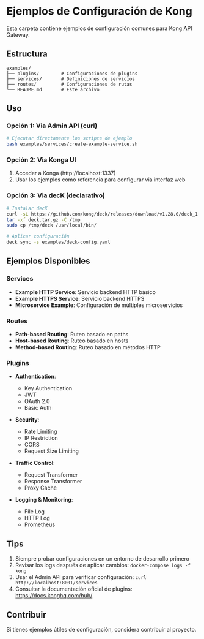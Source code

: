 # Ejemplos de Configuración de Kong

Esta carpeta contiene ejemplos de configuración comunes para Kong API Gateway.

## Estructura

```
examples/
├── plugins/        # Configuraciones de plugins
├── services/       # Definiciones de servicios
├── routes/         # Configuraciones de rutas
└── README.md       # Este archivo
```

## Uso

### Opción 1: Via Admin API (curl)

```bash
# Ejecutar directamente los scripts de ejemplo
bash examples/services/create-example-service.sh
```

### Opción 2: Via Konga UI

1. Acceder a Konga (http://localhost:1337)
2. Usar los ejemplos como referencia para configurar via interfaz web

### Opción 3: Via decK (declarativo)

```bash
# Instalar decK
curl -sL https://github.com/kong/deck/releases/download/v1.28.0/deck_1.28.0_linux_amd64.tar.gz -o deck.tar.gz
tar -xf deck.tar.gz -C /tmp
sudo cp /tmp/deck /usr/local/bin/

# Aplicar configuración
deck sync -s examples/deck-config.yaml
```

## Ejemplos Disponibles

### Services

- **Example HTTP Service**: Servicio backend HTTP básico
- **Example HTTPS Service**: Servicio backend HTTPS
- **Microservice Example**: Configuración de múltiples microservicios

### Routes

- **Path-based Routing**: Ruteo basado en paths
- **Host-based Routing**: Ruteo basado en hosts
- **Method-based Routing**: Ruteo basado en métodos HTTP

### Plugins

- **Authentication**:
  - Key Authentication
  - JWT
  - OAuth 2.0
  - Basic Auth

- **Security**:
  - Rate Limiting
  - IP Restriction
  - CORS
  - Request Size Limiting

- **Traffic Control**:
  - Request Transformer
  - Response Transformer
  - Proxy Cache

- **Logging & Monitoring**:
  - File Log
  - HTTP Log
  - Prometheus

## Tips

1. Siempre probar configuraciones en un entorno de desarrollo primero
2. Revisar los logs después de aplicar cambios: `docker-compose logs -f kong`
3. Usar el Admin API para verificar configuración: `curl http://localhost:8001/services`
4. Consultar la documentación oficial de plugins: https://docs.konghq.com/hub/

## Contribuir

Si tienes ejemplos útiles de configuración, considera contribuir al proyecto.
